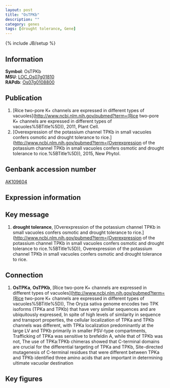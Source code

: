```yaml
---
layout: post
title: "OsTPKb"
description: ""
category: genes
tags: [drought tolerance, Gene]
---
```

{% include JB/setup %}

## Information
__Symbol__: OsTPKb  
__MSU__: [LOC_Os07g01810](http://rice.plantbiology.msu.edu/cgi-bin/ORF_infopage.cgi?orf=LOC_Os07g01810)  
__RAPdb__: [Os07g0108800](http://rapdb.dna.affrc.go.jp/viewer/gbrowse_details/irgsp1?name=Os07g0108800)  

## Publication
1. [Rice two-pore K+ channels are expressed in different types of vacuoles](http://www.ncbi.nlm.nih.gov/pubmed?term=(Rice two-pore K+ channels are expressed in different types of vacuoles%5BTitle%5D)), 2011, Plant Cell.
2. [Overexpression of the potassium channel TPKb in small vacuoles confers osmotic and drought tolerance to rice.](http://www.ncbi.nlm.nih.gov/pubmed?term=(Overexpression of the potassium channel TPKb in small vacuoles confers osmotic and drought tolerance to rice.%5BTitle%5D)), 2015, New Phytol.

## Genbank accession number
[AK109604](http://www.ncbi.nlm.nih.gov/nuccore/AK109604)

## Expression information

## Key message
1. __drought tolerance__, [Overexpression of the potassium channel TPKb in small vacuoles confers osmotic and drought tolerance to rice.](http://www.ncbi.nlm.nih.gov/pubmed?term=(Overexpression of the potassium channel TPKb in small vacuoles confers osmotic and drought tolerance to rice.%5BTitle%5D)), Overexpression of the potassium channel TPKb in small vacuoles confers osmotic and drought tolerance to rice.

## Connection
1. __OsTPKa__, __OsTPKb__, [Rice two-pore K+ channels are expressed in different types of vacuoles](http://www.ncbi.nlm.nih.gov/pubmed?term=(Rice two-pore K+ channels are expressed in different types of vacuoles%5BTitle%5D)),  The Oryza sativa genome encodes two TPK isoforms (TPKa and TPKb) that have very similar sequences and are ubiquitously expressed, In spite of high levels of similarity in sequence and transport properties, the cellular localization of TPKa and TPKb channels was different, with TPKa localization predominantly at the large LV and TPKb primarily in smaller PSV-type compartments, Trafficking of TPKa was sensitive to brefeldin A, while that of TPKb was not, The use of TPKa:TPKb chimeras showed that C-terminal domains are crucial for the differential targeting of TPKa and TPKb, Site-directed mutagenesis of C-terminal residues that were different between TPKa and TPKb identified three amino acids that are important in determining ultimate vacuolar destination

## Key figures


